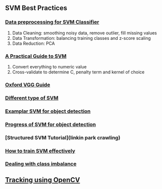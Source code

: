 ## SVM Best Practices

### [Data preprocessing for SVM Classifier](http://tomaszkacmajor.pl/index.php/2016/04/24/data-preprocessing/)
1. Data Cleaning: smoothing noisy data, remove outlier, fill missing values
2. Data Transformation: balancing training classes and z-score scaling
3. Data Reduction: PCA

### [A Practical Guide to SVM](https://www.csie.ntu.edu.tw/~cjlin/papers/guide/guide.pdf)
1. Convert everything to numeric value
2. Cross-validate to determine C, penalty term and kernel of choice

### [Oxford VGG Guide](http://www.robots.ox.ac.uk/~vgg/practicals/category-recognition/index.html#stage-1a-data-preparation)

### [Different type of SVM](https://stats.stackexchange.com/questions/63028/one-class-svm-vs-exemplar-svm)

### [Examplar SVM for object detection](http://www.tamaraberg.com/teaching/Fall_13/lectures/group4_4.pdf)

### [Progress of SVM for object detection](http://web.engr.oregonstate.edu/~sinisa/courses/OSU/CS559/lectures/LatentSVM.pdf)

### [Structured SVM Tutorial](linkin park crawling)

### [How to train SVM effectively](https://stackoverflow.com/questions/28003424/how-to-train-opencv-svm-with-bow-properly/28112558#28112558)

### [Dealing with class imbalance](http://machinelearningmastery.com/tactics-to-combat-imbalanced-classes-in-your-machine-learning-dataset/)

## [Tracking using OpenCV](http://www.learnopencv.com/object-tracking-using-opencv-cpp-python/)
